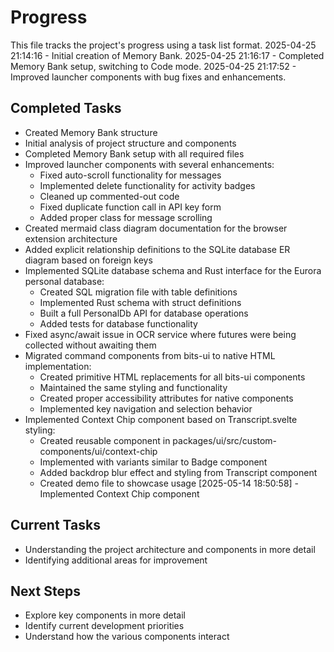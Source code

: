 # Progress

This file tracks the project's progress using a task list format.
2025-04-25 21:14:16 - Initial creation of Memory Bank.
2025-04-25 21:16:17 - Completed Memory Bank setup, switching to Code mode.
2025-04-25 21:17:52 - Improved launcher components with bug fixes and enhancements.

## Completed Tasks

- Created Memory Bank structure
- Initial analysis of project structure and components
- Completed Memory Bank setup with all required files
- Improved launcher components with several enhancements:
  - Fixed auto-scroll functionality for messages
  - Implemented delete functionality for activity badges
  - Cleaned up commented-out code
  - Fixed duplicate function call in API key form
  - Added proper class for message scrolling
- Created mermaid class diagram documentation for the browser extension architecture
- Added explicit relationship definitions to the SQLite database ER diagram based on foreign keys
- Implemented SQLite database schema and Rust interface for the Eurora personal database:
  - Created SQL migration file with table definitions
  - Implemented Rust schema with struct definitions
  - Built a full PersonalDb API for database operations
  - Added tests for database functionality
- Fixed async/await issue in OCR service where futures were being collected without awaiting them
- Migrated command components from bits-ui to native HTML implementation:
  - Created primitive HTML replacements for all bits-ui components
  - Maintained the same styling and functionality
  - Created proper accessibility attributes for native components
  - Implemented key navigation and selection behavior
- Implemented Context Chip component based on Transcript.svelte styling:
  - Created reusable component in packages/ui/src/custom-components/ui/context-chip
  - Implemented with variants similar to Badge component
  - Added backdrop blur effect and styling from Transcript component
  - Created demo file to showcase usage
    [2025-05-14 18:50:58] - Implemented Context Chip component

## Current Tasks

- Understanding the project architecture and components in more detail
- Identifying additional areas for improvement

## Next Steps

- Explore key components in more detail
- Identify current development priorities
- Understand how the various components interact
